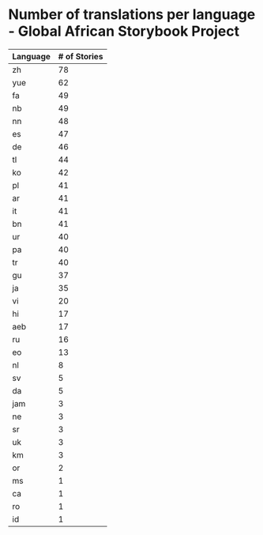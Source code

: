 # Number of translations per language - Global African Storybook Project

Language | # of Stories
-------- | ------------
zh | 78
yue | 62
fa | 49
nb | 49
nn | 48
es | 47
de | 46
tl | 44
ko | 42
pl | 41
ar | 41
it | 41
bn | 41
ur | 40
pa | 40
tr | 40
gu | 37
ja | 35
vi | 20
hi | 17
aeb | 17
ru | 16
eo | 13
nl | 8
sv | 5
da | 5
jam | 3
ne | 3
sr | 3
uk | 3
km | 3
or | 2
ms | 1
ca | 1
ro | 1
id | 1
